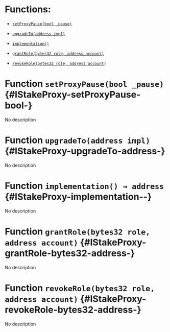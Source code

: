 # Functions:

- [`setProxyPause(bool _pause)`](#IStakeProxy-setProxyPause-bool-)

- [`upgradeTo(address impl)`](#IStakeProxy-upgradeTo-address-)

- [`implementation()`](#IStakeProxy-implementation--)

- [`grantRole(bytes32 role, address account)`](#IStakeProxy-grantRole-bytes32-address-)

- [`revokeRole(bytes32 role, address account)`](#IStakeProxy-revokeRole-bytes32-address-)

# Function `setProxyPause(bool _pause)` {#IStakeProxy-setProxyPause-bool-}

No description

# Function `upgradeTo(address impl)` {#IStakeProxy-upgradeTo-address-}

No description

# Function `implementation() → address` {#IStakeProxy-implementation--}

No description

# Function `grantRole(bytes32 role, address account)` {#IStakeProxy-grantRole-bytes32-address-}

No description

# Function `revokeRole(bytes32 role, address account)` {#IStakeProxy-revokeRole-bytes32-address-}

No description
